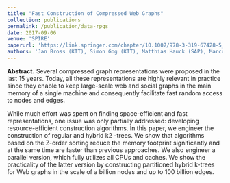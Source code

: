```yaml
---
title: "Fast Construction of Compressed Web Graphs"
collection: publications
permalink: /publication/data-rpqs
date: 2017-09-06
venue: 'SPIRE'
paperurl: 'https://link.springer.com/chapter/10.1007/978-3-319-67428-5_11'
authors: 'Jan Bross (KIT), Simon Gog (KIT), Matthias Hauck (SAP), Marcus Paradies (SAP)'
---
```


**Abstract.** Several compressed graph representations were proposed in the last 15 years. Today, all these representations are highly relevant in practice since they enable to keep large-scale web and social graphs in the main memory of a single machine and consequently facilitate fast random access to nodes and edges.

While much effort was spent on finding space-efficient and fast representations, one issue was only partially addressed: developing resource-efficient construction algorithms. In this paper, we engineer the construction of regular and hybrid k2 -trees. We show that algorithms based on the Z-order sorting reduce the memory footprint significantly and at the same time are faster than previous approaches. We also engineer a parallel version, which fully utilizes all CPUs and caches. We show the practicality of the latter version by constructing partitioned hybrid k-trees for Web graphs in the scale of a billion nodes and up to 100 billion edges.
